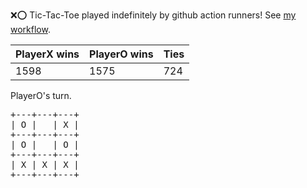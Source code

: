 :x::o: Tic-Tac-Toe played indefinitely by github action runners! See [my workflow](.github/workflows/play.yaml).

|PlayerX wins|PlayerO wins|Ties|
|-|-|-|
|1598|1575|724|

PlayerO's turn.

<pre>
+---+---+---+
| O |   | X |
+---+---+---+
| O |   | O |
+---+---+---+
| X | X | X |
+---+---+---+
</pre>
